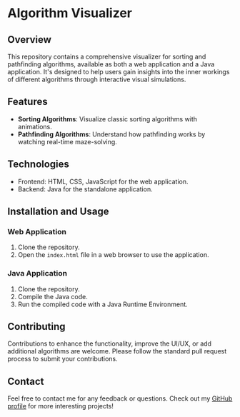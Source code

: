 # Algorithm Visualizer

## Overview

This repository contains a comprehensive visualizer for sorting and pathfinding algorithms, available as both a web application and a Java application. It's designed to help users gain insights into the inner workings of different algorithms through interactive visual simulations.

## Features

- **Sorting Algorithms**: Visualize classic sorting algorithms with animations.
- **Pathfinding Algorithms**: Understand how pathfinding works by watching real-time maze-solving.

## Technologies

- Frontend: HTML, CSS, JavaScript for the web application.
- Backend: Java for the standalone application.

## Installation and Usage

### Web Application

1. Clone the repository.
2. Open the `index.html` file in a web browser to use the application.

### Java Application

1. Clone the repository.
2. Compile the Java code.
3. Run the compiled code with a Java Runtime Environment.

## Contributing

Contributions to enhance the functionality, improve the UI/UX, or add additional algorithms are welcome. Please follow the standard pull request process to submit your contributions.


## Contact

Feel free to contact me for any feedback or questions. Check out my [GitHub profile](link-to-your-profile) for more interesting projects!

